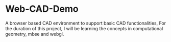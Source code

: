 # Web-CAD-Demo
A browser based CAD environment to support basic CAD functionalities,  For the duration of this project, I will be learning the concepts in computational geometry, mbse and webgl.
